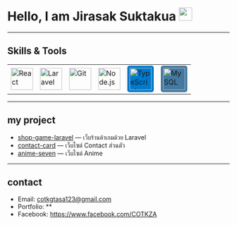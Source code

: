 # Hello, I am Jirasak Suktakua <img src="https://media.giphy.com/media/hvRJCLFzcasrR4ia7z/giphy.gif" width="30">

---

##  Skills & Tools
<table>
  <tr>
    <td>
      <a href="https://reactjs.org" target="_blank">
        <img src="https://img.icons8.com/?size=100&id=asWSSTBrDlTW&format=png&color=61DAFB" 
             alt="React" width="50" height="50"/>
      </a>
    </td>
    <td>
      <a href="https://laravel.com/" target="_blank">
        <img src="https://upload.wikimedia.org/wikipedia/commons/thumb/9/9a/Laravel.svg/640px-Laravel.svg.png" 
             alt="Laravel" width="50" height="50"/>
      </a>
    </td>
    <td>
      <a href="https://git-scm.com/" target="_blank">
        <img src="https://upload.wikimedia.org/wikipedia/commons/thumb/3/3f/Git_icon.svg/640px-Git_icon.svg.png" 
             alt="Git" width="50" height="50"/>
      </a>
    </td>
    <td>
      <a href="https://nodejs.org" target="_blank">
        <img src="[https://cdn.jsdelivr.net/npm/simple-icons@v9/icons/node-dot-js.svg](https://upload.wikimedia.org/wikipedia/commons/thumb/d/d9/Node.js_logo.svg/640px-Node.js_logo.svg.png)" 
             alt="Node.js" width="50" height="50" />
      </a>
    </td>
    <td>
      <a href="https://www.typescriptlang.org" target="_blank">
        <img src="https://cdn.jsdelivr.net/npm/simple-icons@v9/icons/typescript.svg" 
             alt="TypeScript" width="50" height="50" style="background:#007ACC; border-radius:5px; padding:5px;"/>
      </a>
    </td>
    <td>
      <a href="https://www.mysql.com" target="_blank">
        <img src="https://cdn.jsdelivr.net/npm/simple-icons@v9/icons/mysql.svg" 
             alt="MySQL" width="50" height="50" style="background:#4479A1; border-radius:5px; padding:5px;"/>
      </a>
    </td>
  </tr>
</table>


---

##  my project
- [shop-game-laravel](https://github.com/COTKZA/shop-game-laravel) — เว็บร้านค้าเกมด้วย Laravel
- [contact-card](https://github.com/COTKZA/anime-seven.git) — เว็บไซต์ Contact ส่วนตัว
- [anime-seven](https://github.com/COTKZA/web-portfolio) — เว็บไซต์ Anime 

---

## contact
- Email: cotkgtasa123@gmail.com
- Portfolio: **   
- Facebook: https://www.facebook.com/COTKZA
